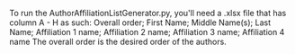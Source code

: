 To run the AuthorAffiliationListGenerator.py, you'll need a .xlsx file that has column A - H as such:
Overall order;	First Name;	Middle Name(s);	Last Name;	Affiliation 1 name;	Affiliation 2 name;	Affiliation 3 name;	Affiliation 4 name
The overall order is the desired order of the authors.
